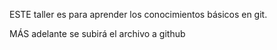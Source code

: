 ESTE taller es para aprender los conocimientos básicos en git.

MÁS adelante se subirá el archivo a github
